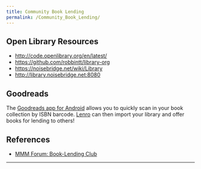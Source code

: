 ```yaml
---
title: Community Book Lending
permalink: /Community_Book_Lending/
---
```


Open Library Resources
----------------------

-   <http://code.openlibrary.org/en/latest/>
-   <https://github.com/robbintt/library-org>
-   <https://noisebridge.net/wiki/Library>
-   <http://library.noisebridge.net:8080>

Goodreads
---------

The [Goodreads app for Android](https://play.google.com/store/apps/details?id=com.goodreads&hl=en) allows you to quickly scan in your book collection by ISBN barcode. [Lenro](http://lenro.co) can then import your library and offer books for lending to others!

References
----------

-   [MMM Forum: Book-Lending Club](http://forum.mrmoneymustache.com/mustachian-book-club/book-lending-club/msg1003887/#msg1003887)
-   -   -   -   -   -